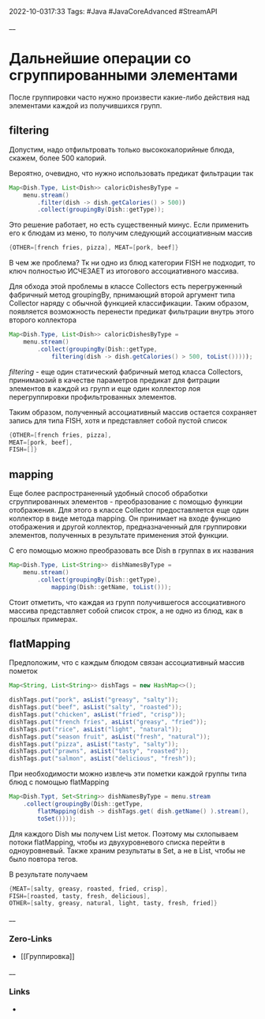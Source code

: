 2022-10-0317:33
Tags: #Java #JavaCoreAdvanced #StreamAPI 

__
# Дальнейшие операции со сгруппированными элементами
После группировки часто нужно произвести какие-либо действия над элементами каждой из получившихся групп.

## filtering
Допустим, надо отфильтровать только высококалорийные блюда, скажем, более 500 калорий. 

Вероятно, очевидно, что нужно использовать предикат фильтрации так
```java
Map<Dish.Type, List<Dish>> caloricDishesByType =
	menu.stream()
		.filter(dish -> dish.getCalories() > 500))
		.collect(groupingBy(Dish::getType));
```
Это решение работает, но есть существенный минус. Если применить его к блюдам из меню, то получим следующий ассоциативным массив
```java
{OTHER=[french fries, pizza], MEAT=[pork, beef]}
```
В чем же проблема? Тк ни одно из блюд категории FISH не подходит, то ключ полностью ИСЧЕЗАЕТ из итогового ассоциативного массива.

Для обхода этой проблемы в классе Collectors есть перегруженный фабричный метод groupingBy, прнимающий второй аргумент типа Collector наряду с обычной функцией классификации. Таким образом, появляется возможность перенести предикат фильтрации внутрь этого второго коллектора
```java
Map<Dish.Type, List<Dish>> caloricDishesByType =
	menu.stream()
		.collect(groupingBy(Dish::getType,
			filtering(dish -> dish.getCalories() > 500, toList()))));
```
*filtering* - еще один статический фабричный метод класса Collectors, принимаюзий в качестве параметров предикат для фитрации элементов в каждой из групп и еще один коллектор лоя перегруппировки профильтрованных элементов. 

Таким образом, полученный ассоциативный массив остается сохраняет запись для типа FISH, хотя и представляет собой пустой список
```java
{OTHER=[french fries, pizza], 
MEAT=[pork, beef], 
FISH=[]}
```

## mapping
Еще более распространенный удобный способ обработки сгруппированных элементов - преобразование с помощью функции отображения. Для этого в классе Collector предоставляется еще один коллектор в виде метода mapping. Он принимает на входе функцию отображения и другой коллектор, предназначенный для группировки элементов, полученных в результате применения этой функции.

С его помощью можно преобразовать все Dish в группах в их названия
```java
Map<Dish.Type, List<String>> dishNamesByType = 
	menu.stream()
		.collect(groupingBy(Dish::getType),
			mapping(Dish::getName, toList()));
```
Стоит отметить, что каждая из групп получившегося ассоциативного массива представляет собой список строк, а не одно из блюд, как в прошлых примерах.

## flatMapping
Предположим, что с каждым блюдом связан ассоциативный массив пометок
```java
Map<String, List<String>> dishTags = new HashMap<>();

dishTags.put("pork", asList("greasy", "salty"));
dishTags.put("beef", asList("salty", "roasted"));  
dishTags.put("chicken", asList("fried", "crisp"));  
dishTags.put("french fries", asList("greasy", "fried"));  
dishTags.put("rice", asList("light", "natural"));  
dishTags.put("season fruit", asList("fresh", "natural"));  
dishTags.put("pizza", asList("tasty", "salty"));  
dishTags.put("prawns", asList("tasty", "roasted"));  
dishTags.put("salmon", asList("delicious", "fresh"));
```
При необходимости можно извлечь эти пометки каждой группы типа блюд с помощью flatMapping
```java
Map<Dish.Typt, Set<String>> dishNamesByType = menu.stream
	.collect(groupingBy(Dish::getType,
		flatMapping(dish -> dishTags.get( dish.getName() ).stream(),
		toSet())));
```
Для каждого Dish мы получем List меток. Поэтому мы схлопываем потоки flatMapping, чтобы из двухуровневого списка перейти в одноуровневый. Также храним результаты в Set, а не в List, чтобы не было повтора тегов.

В результате получаем
```java
{MEAT=[salty, greasy, roasted, fried, crisp], 
FISH=[roasted, tasty, fresh, delicious], 
OTHER=[salty, greasy, natural, light, tasty, fresh, fried]}
```
__
### Zero-Links
- [[Группировка]]

__
### Links
- 

